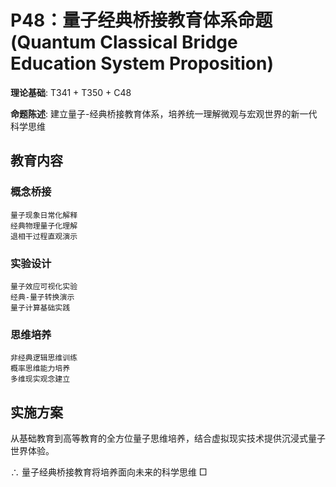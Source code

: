 # P48：量子经典桥接教育体系命题 (Quantum Classical Bridge Education System Proposition)

**理论基础**: T341 + T350 + C48

**命题陈述**: 建立量子-经典桥接教育体系，培养统一理解微观与宏观世界的新一代科学思维

## 教育内容

### 概念桥接
```
量子现象日常化解释
经典物理量子化理解
退相干过程直观演示
```

### 实验设计
```
量子效应可视化实验
经典-量子转换演示
量子计算基础实践
```

### 思维培养
```
非经典逻辑思维训练
概率思维能力培养
多维现实观念建立
```

## 实施方案

从基础教育到高等教育的全方位量子思维培养，结合虚拟现实技术提供沉浸式量子世界体验。

∴ 量子经典桥接教育将培养面向未来的科学思维 □